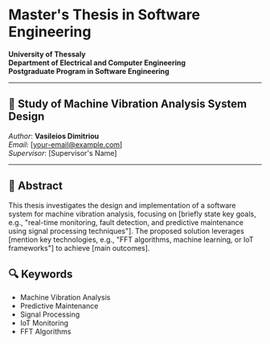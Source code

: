 # Master's Thesis in Software Engineering  

**University of Thessaly**  
**Department of Electrical and Computer Engineering**  
**Postgraduate Program in Software Engineering**  

---

## 📄 Study of Machine Vibration Analysis System Design  
*Author*: **Vasileios Dimitriou**  
*Email*: [your-email@example.com]  
*Supervisor*: [Supervisor's Name]  

---

## 📌 Abstract  
This thesis investigates the design and implementation of a software system for machine vibration analysis, focusing on [briefly state key goals, e.g., "real-time monitoring, fault detection, and predictive maintenance using signal processing techniques"]. The proposed solution leverages [mention key technologies, e.g., "FFT algorithms, machine learning, or IoT frameworks"] to achieve [main outcomes].  

## 🔍 Keywords  
- Machine Vibration Analysis  
- Predictive Maintenance  
- Signal Processing  
- IoT Monitoring
- FFT Algorithms

